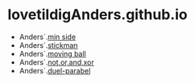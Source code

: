 # lovetildigAnders.github.io
- Anders`.[min side](kageside/)
- Anders`.[stickman](sitckman/)
- Anders`.[moving ball](move/)
- Anders`.[not,or,and,xor](not.or.and,xor/)
- Anders`.[duel-parabel](duel-parapel/)